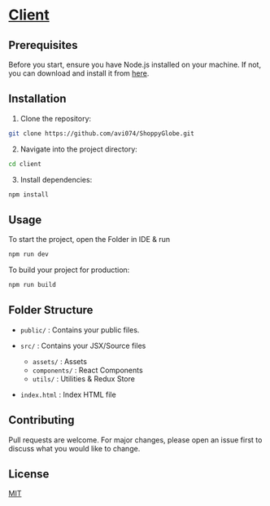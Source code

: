 # [Client]()


## Prerequisites

Before you start, ensure you have Node.js installed on your machine. If not, you can download and install it from [here](https://nodejs.org/).

## Installation

1. Clone the repository:

```bash
git clone https://github.com/avi074/ShoppyGlobe.git
```

2. Navigate into the project directory:

```bash
cd client
```

3. Install dependencies:

```bash
npm install
```

## Usage

To start the project, open the Folder in IDE & run

```bash
npm run dev
```

To build your project for production:

```bash
npm run build
```

## Folder Structure

- `public/` : Contains your public files.

- `src/` : Contains your JSX/Source files

  - `assets/` : Assets
  - `components/` : React Components
  - `utils/` : Utilities & Redux Store

- `index.html` : Index HTML file

## Contributing

Pull requests are welcome. For major changes, please open an issue first to discuss what you would like to change.

## License

[MIT](LICENSE)

